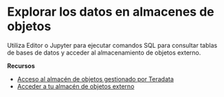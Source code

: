 Explorar los datos en almacenes de objetos
==========================================

Utiliza Editor o Jupyter para ejecutar comandos SQL para consultar tablas de bases de datos y acceder al almacenamiento de objetos externo.

**Recursos**

-   [Acceso al almacén de objetos gestionado por Teradata](https://docs.teradata.com/search/all?query=Accessing+the+Teradata-Managed+Object+Store&content-lang=en-US)
-   [Acceder a tu almacén de objetos externo](https://docs.teradata.com/search/all?query=Access+Your+External+Object+Store&content-lang=en-US)

